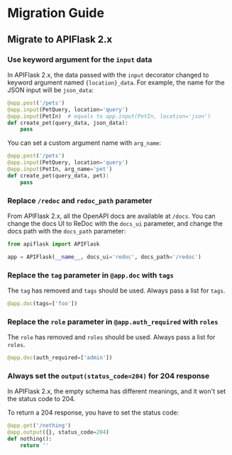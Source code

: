 # Migration Guide

## Migrate to APIFlask 2.x

### Use keyword argument for the `input` data

In APIFlask 2.x, the data passed with the `input` decorator changed
to keyword argument named `{location}_data`. For example, the name
for the JSON input will be `json_data`:

```py
@app.post('/pets')
@app.input(PetQuery, location='query')
@app.input(PetIn)  # equals to app.input(PetIn, location='json')
def create_pet(query_data, json_data):
    pass
```

You can set a custom argument name with `arg_name`:

```py
@app.post('/pets')
@app.input(PetQuery, location='query')
@app.input(PetIn, arg_name='pet')
def create_pet(query_data, pet):
    pass
```


### Replace `/redoc` and `redoc_path` parameter

From APIFlask 2.x, all the OpenAPI docs are available at `/docs`. You can change
the docs UI to ReDoc with the `docs_ui` parameter, and change the docs path
with the `docs_path` parameter:

```py
from apiflask import APIFlask

app = APIFlask(__name__, docs_ui='redoc', docs_path='/redoc')
```


### Replace the `tag` parameter in `@app.doc` with `tags`

The `tag` has removed and `tags` should be used. Always pass a list for `tags`.

```py
@app.doc(tags=['foo'])
```


### Replace the `role` parameter in `@app.auth_required` with `roles`

The `role` has removed and `roles` should be used. Always pass a list for `roles`.

```py
@app.doc(auth_required=['admin'])
```


### Always set the `output(status_code=204)` for 204 response

In APIFlask 2.x, the empty schema has different meanings, and
it won't set the status code to 204.

To return a 204 response, you have to set the status code:

```py
@app.get('/nothing')
@app.output({}, status_code=204)
def nothing():
    return ''
```
